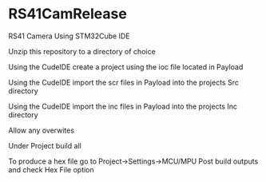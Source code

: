 # RS41CamRelease
RS41 Camera Using STM32Cube IDE

Unzip this repository to a directory of choice

Using the CudeIDE create a project using the ioc file located in Payload

Using the CudeIDE import the scr files in Payload into the projects Src directory

Using the CudeIDE import the inc files in Payload into the projects Inc directory

Allow any overwites

Under Project build all

To produce a hex file go to Project->Settings->MCU/MPU Post build outputs and check Hex File option
